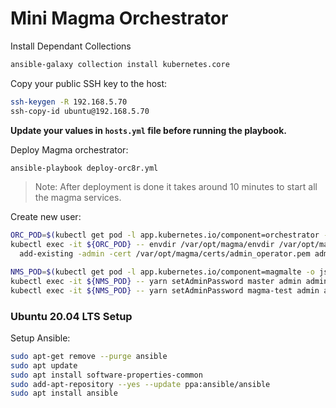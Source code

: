 # Mini Magma Orchestrator

Install Dependant Collections
```bash
ansible-galaxy collection install kubernetes.core
```

Copy your public SSH key to the host:
```bash
ssh-keygen -R 192.168.5.70
ssh-copy-id ubuntu@192.168.5.70
```

**Update your values in `hosts.yml` file before running the playbook.**

Deploy Magma orchestrator:
```bash
ansible-playbook deploy-orc8r.yml
```
> Note: After deployment is done it takes around 10 minutes to start all the magma services.

Create new user:
```bash
ORC_POD=$(kubectl get pod -l app.kubernetes.io/component=orchestrator -o jsonpath='{.items[0].metadata.name}')
kubectl exec -it ${ORC_POD} -- envdir /var/opt/magma/envdir /var/opt/magma/bin/accessc \
  add-existing -admin -cert /var/opt/magma/certs/admin_operator.pem admin_operator

NMS_POD=$(kubectl get pod -l app.kubernetes.io/component=magmalte -o jsonpath='{.items[0].metadata.name}')
kubectl exec -it ${NMS_POD} -- yarn setAdminPassword master admin admin
kubectl exec -it ${NMS_POD} -- yarn setAdminPassword magma-test admin admin
```

### Ubuntu 20.04 LTS Setup

Setup Ansible:
```bash
sudo apt-get remove --purge ansible
sudo apt update
sudo apt install software-properties-common
sudo add-apt-repository --yes --update ppa:ansible/ansible
sudo apt install ansible
```
